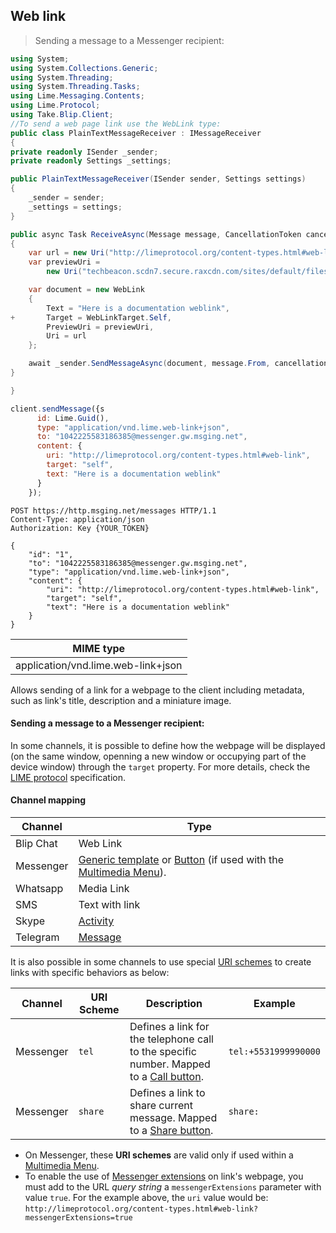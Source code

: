 ## Web link

> Sending a message to a Messenger recipient:

```csharp
using System;
using System.Collections.Generic;
using System.Threading;
using System.Threading.Tasks;
using Lime.Messaging.Contents;
using Lime.Protocol;
using Take.Blip.Client;
//To send a web page link use the WebLink type:
public class PlainTextMessageReceiver : IMessageReceiver
{
private readonly ISender _sender;
private readonly Settings _settings;

public PlainTextMessageReceiver(ISender sender, Settings settings)
{
    _sender = sender;
    _settings = settings;
}

public async Task ReceiveAsync(Message message, CancellationToken cancellationToken)
{
    var url = new Uri("http://limeprotocol.org/content-types.html#web-link");
    var previewUri =
        new Uri("techbeacon.scdn7.secure.raxcdn.com/sites/default/files/styles/article_hero_image/public/documents-stack-documentation-agile-devops.jpg?itok=cFDq9Y95");

    var document = new WebLink
    {
        Text = "Here is a documentation weblink",
+       Target = WebLinkTarget.Self,
        PreviewUri = previewUri,
        Uri = url
    };

    await _sender.SendMessageAsync(document, message.From, cancellationToken);
}

}
```

```javascript
client.sendMessage({s
      id: Lime.Guid(),
      type: "application/vnd.lime.web-link+json",
      to: "1042225583186385@messenger.gw.msging.net",
      content: {
        uri: "http://limeprotocol.org/content-types.html#web-link",
        target: "self",
        text: "Here is a documentation weblink"
      }
    });
```

```http
POST https://http.msging.net/messages HTTP/1.1
Content-Type: application/json
Authorization: Key {YOUR_TOKEN}

{
    "id": "1",
    "to": "1042225583186385@messenger.gw.msging.net",
    "type": "application/vnd.lime.web-link+json",
    "content": {
        "uri": "http://limeprotocol.org/content-types.html#web-link",
        "target": "self",
        "text": "Here is a documentation weblink"
    }
}
```


| MIME type                |
|--------------------------|
| application/vnd.lime.web-link+json|

Allows sending of a link for a webpage to the client including metadata, such as link's title, description and a miniature image.



#### Sending a message to a Messenger recipient:

In some channels, it is possible to define how the webpage will be displayed (on the same window, openning a new window or occupying part of the device window) through the `target` property. For more details, check the [LIME protocol](http://limeprotocol.org/content-types.html#web-link) specification.

#### Channel mapping

| Channel            | Type                    |
|--------------------|-------------------------|
| Blip Chat          | Web Link                |
| Messenger          | [Generic template](https://developers.facebook.com/docs/messenger-platform/send-api-reference/generic-template) or [Button](https://developers.facebook.com/docs/messenger-platform/send-api-reference/buttons) (if used with the [Multimedia Menu](https://blip.ai/portal/#/docs/content-types/document-select)). |
| Whatsapp           | Media Link          |
| SMS                | Text with link          |
| Skype              | [Activity](https://docs.botframework.com/en-us/skype/chat/#sending-messages-1)|
| Telegram           | [Message](https://core.telegram.org/bots/api#message)|


It is also possible in some channels to use special [URI schemes](https://en.wikipedia.org/wiki/Uniform_Resource_Identifier) to create links with specific behaviors as below:

| Channel     | URI Scheme | Description                                                           | Example              |
|-----------|------------|---------------------------------------------------------------------|----------------------|
| Messenger | `tel`      | Defines a link for the telephone call to the specific number. Mapped to a [Call button](https://developers.facebook.com/docs/messenger-platform/send-api-reference/call-button). | `tel:+5531999990000` |
| Messenger | `share`    | Defines a link to share current message. Mapped to a [Share button](https://developers.facebook.com/docs/messenger-platform/send-api-reference/share-button).  | `share:`             |

- On Messenger, these **URI schemes** are valid only if used within a [Multimedia Menu](https://blip.ai/portal/#/docs/content-types/document-select).
- To enable the use of [Messenger extensions](https://developers.facebook.com/docs/messenger-platform/messenger-extension) on link's webpage, you must add to the URL *query string* a `messengerExtensions` parameter with value `true`. For the example above, the `uri` value would be: `http://limeprotocol.org/content-types.html#web-link?messengerExtensions=true`



